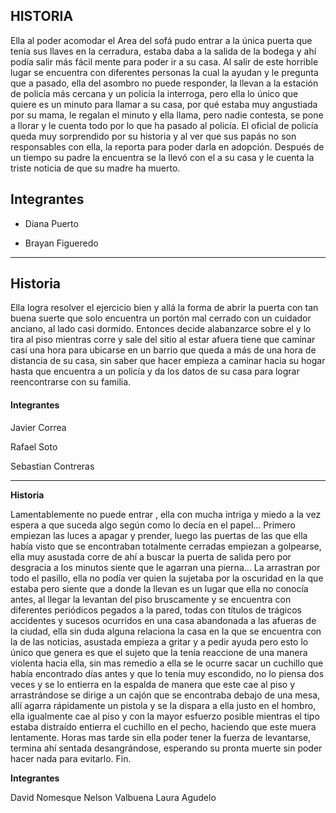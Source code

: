## HISTORIA 

Ella al poder  acomodar el Area del sofá pudo entrar a la única puerta que tenía sus llaves en la cerradura, estaba daba a la salida de la bodega y ahí podía salir más fácil mente para poder ir a su casa. Al salir de este horrible lugar se encuentra con diferentes personas la cual la ayudan y le pregunta que a pasado, ella del asombro no puede responder, la llevan a la estación de policía más cercana y un policía la interroga, pero ella lo único que quiere es un minuto para llamar a su casa, por qué estaba muy angustiada por su mama, le regalan el minuto y ella llama, pero nadie contesta, se pone a llorar y le cuenta todo por lo que ha pasado al policía. El oficial de policía queda muy sorprendido por su historia y al ver que sus papás no son responsables con ella, la reporta para poder darla en adopción. Después de un tiempo su padre la encuentra se la llevó con el a su casa y le cuenta la triste noticia de que su madre ha muerto.

## Integrantes 

* Diana Puerto 

* Brayan Figueredo

*********************************************************************************************

## Historia

Ella logra resolver el ejercicio bien y allá la forma de abrir la puerta con tan buena suerte que solo encuentra un portón mal cerrado con un cuidador anciano, al lado casi dormido. Entonces decide alabanzarce sobre el y lo tira al piso mientras corre y sale del sitio al estar afuera tiene que caminar casi una hora para ubicarse en un barrio que queda a más de una hora de distancia de su casa, sin saber que hacer empieza a caminar hacia su hogar hasta que encuentra a un policía y da los datos de su casa para lograr reencontrarse con su familia.

#### Integrantes

Javier Correa

Rafael Soto

Sebastian Contreras

*************************************************

**Historia**

Lamentablemente no puede entrar , ella con mucha intriga y miedo a la vez espera a que suceda algo según como lo decía en el papel… Primero empiezan las luces a apagar y prender, luego las puertas de las que ella había visto que se encontraban totalmente cerradas empiezan a golpearse, ella muy asustada corre de ahí a buscar la puerta de salida pero por desgracia a los minutos siente que le agarran una pierna… La arrastran por todo el pasillo, ella no podía ver quien la sujetaba por la oscuridad en la que estaba pero siente que a donde la llevan es un lugar que ella no conocía antes, al llegar la levantan del piso bruscamente y se encuentra con diferentes periódicos pegados a la pared, todas con títulos de trágicos accidentes y sucesos ocurridos en una casa abandonada a las afueras de la ciudad, ella sin duda alguna relaciona la casa en la que se encuentra con la de las noticias, asustada empieza a gritar y a pedir ayuda pero esto lo único que genera es que el sujeto que la tenía reaccione de una manera violenta hacia ella, sin mas remedio a ella se le ocurre sacar un cuchillo que había encontrado días antes y que lo tenía muy escondido, no lo piensa dos veces y se lo entierra en la espalda de manera que este cae al piso y arrastrándose se dirige a un cajón que se encontraba debajo de una mesa, allí agarra rápidamente un pistola  y se la dispara a ella justo en el hombro, ella igualmente cae al piso y con la mayor esfuerzo posible mientras el tipo estaba distraído entierra el cuchillo en el pecho, haciendo que este muera lentamente. Horas mas tarde sin ella poder tener la fuerza de levantarse, termina ahí sentada desangrándose, esperando su pronta muerte sin poder hacer nada para evitarlo. Fin.

**Integrantes**

David Nomesque
Nelson Valbuena
Laura Agudelo
